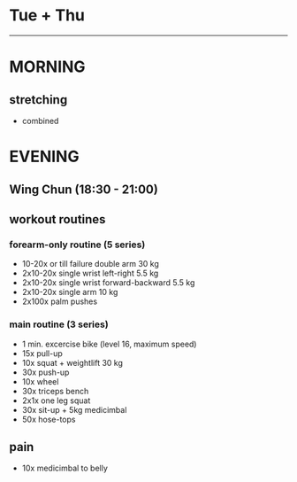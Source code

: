 # Tue + Thu
---
# MORNING
## stretching
* combined
# EVENING
## Wing Chun (18:30 - 21:00)
## workout routines
### forearm-only routine (5 series)
- 10-20x or till failure double arm 30 kg
- 2x10-20x single wrist left-right 5.5 kg
- 2x10-20x single wrist forward-backward 5.5 kg
- 2x10-20x single arm 10 kg
- 2x100x palm pushes
### main routine (3 series)
* 1 min. excercise bike (level 16, maximum speed)
* 15x pull-up
* 10x squat + weightlift 30 kg
* 30x push-up
* 10x wheel
* 30x triceps bench
* 2x1x one leg squat
* 30x sit-up + 5kg medicimbal
* 50x hose-tops
## pain
- 10x medicimbal to belly

